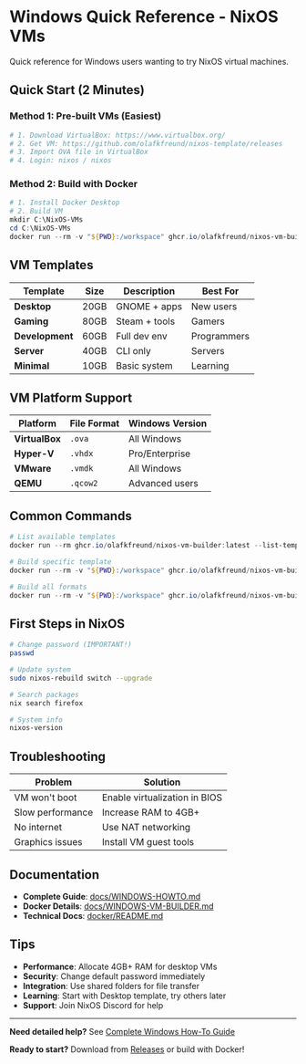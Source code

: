 # Windows Quick Reference - NixOS VMs

Quick reference for Windows users wanting to try NixOS virtual machines.

## Quick Start (2 Minutes)

### Method 1: Pre-built VMs (Easiest)

```powershell
# 1. Download VirtualBox: https://www.virtualbox.org/
# 2. Get VM: https://github.com/olafkfreund/nixos-template/releases
# 3. Import OVA file in VirtualBox
# 4. Login: nixos / nixos
```

### Method 2: Build with Docker

```powershell
# 1. Install Docker Desktop
# 2. Build VM
mkdir C:\NixOS-VMs
cd C:\NixOS-VMs
docker run --rm -v "${PWD}:/workspace" ghcr.io/olafkfreund/nixos-vm-builder:latest virtualbox --template desktop
```

## VM Templates

| Template        | Size | Description   | Best For    |
| --------------- | ---- | ------------- | ----------- |
| **Desktop**     | 20GB | GNOME + apps  | New users   |
| **Gaming**      | 80GB | Steam + tools | Gamers      |
| **Development** | 60GB | Full dev env  | Programmers |
| **Server**      | 40GB | CLI only      | Servers     |
| **Minimal**     | 10GB | Basic system  | Learning    |

## VM Platform Support

| Platform       | File Format | Windows Version |
| -------------- | ----------- | --------------- |
| **VirtualBox** | `.ova`      | All Windows     |
| **Hyper-V**    | `.vhdx`     | Pro/Enterprise  |
| **VMware**     | `.vmdk`     | All Windows     |
| **QEMU**       | `.qcow2`    | Advanced users  |

## Common Commands

```powershell
# List available templates
docker run --rm ghcr.io/olafkfreund/nixos-vm-builder:latest --list-templates

# Build specific template
docker run --rm -v "${PWD}:/workspace" ghcr.io/olafkfreund/nixos-vm-builder:latest [FORMAT] --template [TEMPLATE]

# Build all formats
docker run --rm -v "${PWD}:/workspace" ghcr.io/olafkfreund/nixos-vm-builder:latest all --template desktop
```

## First Steps in NixOS

```bash
# Change password (IMPORTANT!)
passwd

# Update system
sudo nixos-rebuild switch --upgrade

# Search packages
nix search firefox

# System info
nixos-version
```

## Troubleshooting

| Problem          | Solution                      |
| ---------------- | ----------------------------- |
| VM won't boot    | Enable virtualization in BIOS |
| Slow performance | Increase RAM to 4GB+          |
| No internet      | Use NAT networking            |
| Graphics issues  | Install VM guest tools        |

## Documentation

- **Complete Guide**: [docs/WINDOWS-HOWTO.md](WINDOWS-HOWTO.md)
- **Docker Details**: [docs/WINDOWS-VM-BUILDER.md](WINDOWS-VM-BUILDER.md)
- **Technical Docs**: [docker/README.md](../docker/README.md)

## Tips

- **Performance**: Allocate 4GB+ RAM for desktop VMs
- **Security**: Change default password immediately
- **Integration**: Use shared folders for file transfer
- **Learning**: Start with Desktop template, try others later
- **Support**: Join NixOS Discord for help

---

**Need detailed help?** See [Complete Windows How-To Guide](WINDOWS-HOWTO.md)

**Ready to start?** Download from [Releases](https://github.com/olafkfreund/nixos-template/releases) or build with Docker!
